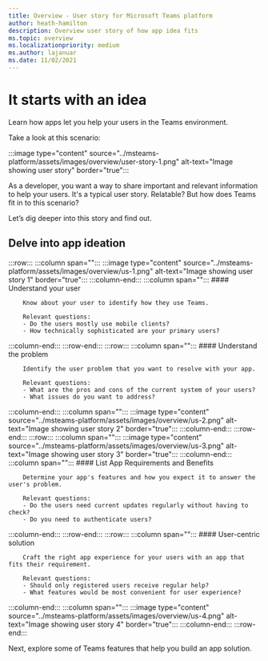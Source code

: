 ```yaml
---
title: Overview - User story for Microsoft Teams platform
author: heath-hamilton
description: Overview user story of how app idea fits 
ms.topic: overview
ms.localizationpriority: medium
ms.author: lajanuar
ms.date: 11/02/2021
---
```

# It starts with an idea

Learn how apps let you help your users in the Teams environment.

Take a look at this scenario:

:::image type="content" source="../msteams-platform/assets/images/overview/user-story-1.png" alt-text="Image showing user story" border="true":::

As a developer, you want a way to share important and relevant information to help your users. It's a typical user story. Relatable? But how does Teams fit in to this scenario?

Let’s dig deeper into this story and find out.

## Delve into app ideation

:::row:::
   :::column span="":::
      :::image type="content" source="../msteams-platform/assets/images/overview/us-1.png" alt-text="Image showing user story 1" border="true":::
   :::column-end:::
   :::column span="":::
      #### Understand your user

        Know about your user to identify how they use Teams. 
        
        Relevant questions:
        - Do the users mostly use mobile clients?
        - How technically sophisticated are your primary users?
   :::column-end:::
:::row-end:::
:::row:::
   :::column span="":::
      #### Understand the problem

        Identify the user problem that you want to resolve with your app. 

        Relevant questions:
        - What are the pros and cons of the current system of your users?
        - What issues do you want to address?
   :::column-end:::
   :::column span="":::
       :::image type="content" source="../msteams-platform/assets/images/overview/us-2.png" alt-text="Image showing user story 2" border="true":::
   :::column-end:::
:::row-end:::
:::row:::
   :::column span="":::
      :::image type="content" source="../msteams-platform/assets/images/overview/us-3.png" alt-text="Image showing user story 3" border="true":::
   :::column-end:::
   :::column span="":::
      #### List App Requirements and Benefits

        Determine your app's features and how you expect it to answer the user's problem. 

        Relevant questions:
        - Do the users need current updates regularly without having to check?
        - Do you need to authenticate users?
   :::column-end:::
:::row-end:::
:::row:::
   :::column span="":::
      #### User-centric solution

        Craft the right app experience for your users with an app that fits their requirement. 

        Relevant questions:
        - Should only registered users receive regular help?
        - What features would be most convenient for user experience?
   :::column-end:::
   :::column span="":::
       :::image type="content" source="../msteams-platform/assets/images/overview/us-4.png" alt-text="Image showing user story 4" border="true":::
   :::column-end:::
:::row-end:::

Next, explore some of Teams features that help you build an app solution.
